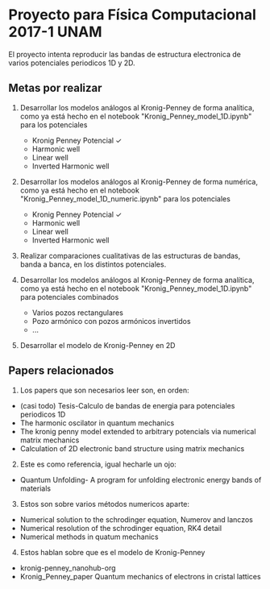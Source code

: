 # Proyecto para Física Computacional 2017-1 UNAM

El proyecto intenta reproducir las bandas de estructura electronica de varios potenciales periodicos 1D y 2D.

## Metas por realizar

1. Desarrollar los modelos análogos al Kronig-Penney de forma analítica, como ya está hecho en el notebook "Kronig_Penney_model_1D.ipynb" para los potenciales
    - Kronig Penney Potencial $\checkmark$
    - Harmonic well
    - Linear well
    - Inverted Harmonic well

2. Desarrollar los modelos análogos al Kronig-Penney de forma numérica, como ya está hecho en el notebook "Kronig_Penney_model_1D_numeric.ipynb" para los potenciales
    - Kronig Penney Potencial $\checkmark$
    - Harmonic well
    - Linear well
    - Inverted Harmonic well

3. Realizar comparaciones cualitativas de las estructuras de bandas, banda a banca, en los distintos potenciales.

4. Desarrollar los modelos análogos al Kronig-Penney de forma analítica, como ya está hecho en el notebook "Kronig_Penney_model_1D.ipynb" para potenciales combinados
    - Varios pozos rectangulares
    - Pozo armónico con pozos armónicos invertidos
    - ...

5. Desarrollar el modelo de Kronig-Penney en 2D



## Papers relacionados

1. Los papers que son necesarios leer son, en orden:
  * (casi todo) Tesis-Calculo de bandas de energia para potenciales periodicos 1D
  * The harmonic oscilator in quantum mechanics
  * The kronig penny model extended to arbitrary potencials via numerical matrix mechanics
  * Calculation of 2D electronic band structure using matrix mechanics

2. Este es como referencia, igual hecharle un ojo:
  * Quantum Unfolding- A program for unfolding electronic energy bands of materials

3. Estos son sobre varios métodos numericos aparte:
  * Numerical solution to the schrodinger equation, Numerov and lanczos
  * Numerical resolution of the schrodinger equation, RK4 detail
  * Numerical methods in quatum mechanics

4. Estos hablan sobre que es el modelo de Kronig-Penney
  * kronig-penney_nanohub-org
  * Kronig_Penney_paper  Quantum mechanics of electrons in cristal lattices
